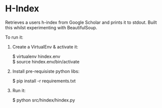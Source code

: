 H-Index
=======

Retrieves a users h-index from Google Scholar and prints it to stdout. Built this whilst experimenting with BeautifulSoup.

To run it:

1. Create a VirtualEnv & activate it:

     $ virtualenv hindex.env   
     $ source hindex.env/bin/activate
    
2. Install pre-requisiste python libs:
    
     $ pip install -r requirements.txt

3. Run it:
    
     $ python src/hindex/hindex.py

